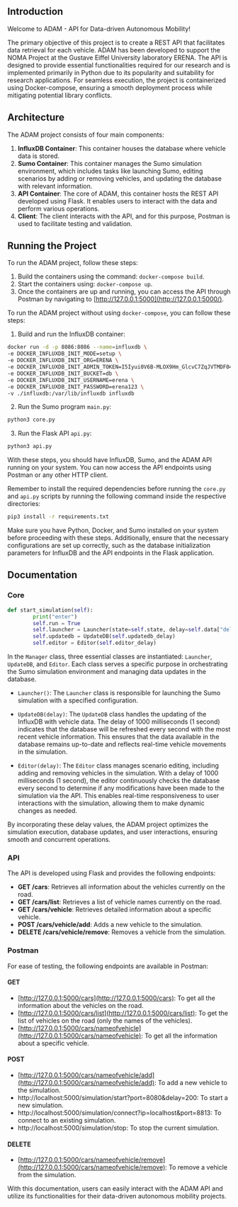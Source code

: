 ## Introduction

Welcome to ADAM - API for Data-driven Autonomous Mobility!

The primary objective of this project is to create a REST API that facilitates data retrieval for each vehicle. ADAM has been developed to support the NOMA Project at the Gustave Eiffel University laboratory ERENA. The API is designed to provide essential functionalities required for our research and is implemented primarily in Python due to its popularity and suitability for research applications. For seamless execution, the project is containerized using Docker-compose, ensuring a smooth deployment process while mitigating potential library conflicts.

## Architecture

The ADAM project consists of four main components:

1. **InfluxDB Container**: This container houses the database where vehicle data is stored.
2. **Sumo Container**: This container manages the Sumo simulation environment, which includes tasks like launching Sumo, editing scenarios by adding or removing vehicles, and updating the database with relevant information.
3. **API Container**: The core of ADAM, this container hosts the REST API developed using Flask. It enables users to interact with the data and perform various operations.
4. **Client**: The client interacts with the API, and for this purpose, Postman is used to facilitate testing and validation.

## Running the Project

To run the ADAM project, follow these steps:

1. Build the containers using the command: `docker-compose build`.
2. Start the containers using: `docker-compose up`.
3. Once the containers are up and running, you can access the API through Postman by navigating to [http://127.0.0.1:5000](http://127.0.0.1:5000/).

To run the ADAM project without using `docker-compose`, you can follow these steps:

1. Build and run the InfluxDB container:

```bash
docker run -d -p 8086:8086 --name=influxdb \
-e DOCKER_INFLUXDB_INIT_MODE=setup \
-e DOCKER_INFLUXDB_INIT_ORG=ERENA \
-e DOCKER_INFLUXDB_INIT_ADMIN_TOKEN=I5Iyui0V6B-MLOX9Hm_GlcvC7ZqJVTMDF04fqfFsgDQjniavDldsZ4jhtfBOKKwi1l4ACjBarQXvDEFrYYZ6CQ== \
-e DOCKER_INFLUXDB_INIT_BUCKET=db \
-e DOCKER_INFLUXDB_INIT_USERNAME=erena \
-e DOCKER_INFLUXDB_INIT_PASSWORD=erena123 \
-v ./influxdb:/var/lib/influxdb influxdb
```

2. Run the Sumo program `main.py`:

```bash
python3 core.py
```

3. Run the Flask API `api.py`:

```bash
python3 api.py
```

With these steps, you should have InfluxDB, Sumo, and the ADAM API running on your system. You can now access the API endpoints using Postman or any other HTTP client.

Remember to install the required dependencies before running the `core.py` and `api.py` scripts by running the following command inside the respective directories:

```bash
pip3 install -r requirements.txt
```

Make sure you have Python, Docker, and Sumo installed on your system before proceeding with these steps. Additionally, ensure that the necessary configurations are set up correctly, such as the database initialization parameters for InfluxDB and the API endpoints in the Flask application.

## Documentation

### Core

```python
def start_simulation(self):
        print("enter")
        self.run = True
        self.launcher = Launcher(state=self.state, delay=self.data["delay"], port=int(self.data["port"]))
        self.updatedb = UpdateDB(self.updatedb_delay)
        self.editor = Editor(self.editor_delay)
```

In the `Manager` class, three essential classes are instantiated: `Launcher`, `UpdateDB`, and `Editor`. Each class serves a specific purpose in orchestrating the Sumo simulation environment and managing data updates in the database.

- `Launcher()`: The `Launcher` class is responsible for launching the Sumo simulation with a specified configuration. 

- `UpdateDB(delay)`: The `UpdateDB` class handles the updating of the InfluxDB with vehicle data. The delay of 1000 milliseconds (1 second) indicates that the database will be refreshed every second with the most recent vehicle information. This ensures that the data available in the database remains up-to-date and reflects real-time vehicle movements in the simulation.

- `Editor(delay)`: The `Editor` class manages scenario editing, including adding and removing vehicles in the simulation. With a delay of 1000 milliseconds (1 second), the editor continuously checks the database every second to determine if any modifications have been made to the simulation via the API. This enables real-time responsiveness to user interactions with the simulation, allowing them to make dynamic changes as needed.

By incorporating these delay values, the ADAM project optimizes the simulation execution, database updates, and user interactions, ensuring smooth and concurrent operations.
### API

The API is developed using Flask and provides the following endpoints:

- **GET /cars**: Retrieves all information about the vehicles currently on the road.
- **GET /cars/list**: Retrieves a list of vehicle names currently on the road.
- **GET /cars/vehicle**: Retrieves detailed information about a specific vehicle.
- **POST /cars/vehicle/add**: Adds a new vehicle to the simulation.
- **DELETE /cars/vehicle/remove**: Removes a vehicle from the simulation.

### Postman

For ease of testing, the following endpoints are available in Postman:

#### GET

- [http://127.0.0.1:5000/cars](http://127.0.0.1:5000/cars): To get all the information about the vehicles on the road.
- [http://127.0.0.1:5000/cars/list](http://127.0.0.1:5000/cars/list): To get the list of vehicles on the road (only the names of the vehicles).
- [http://127.0.0.1:5000/cars/nameofvehicle](http://127.0.0.1:5000/cars/nameofvehicle): To get all the information about a specific vehicle.

#### POST

- [http://127.0.0.1:5000/cars/nameofvehicle/add](http://127.0.0.1:5000/cars/nameofvehicle/add): To add a new vehicle to the simulation.
- http://localhost:5000/simulation/start?port=8080&delay=200: To start a new simulation.
- http://localhost:5000/simulation/connect?ip=localhost&port=8813: To connect to an existing simulation.
- http://localhost:5000/simulation/stop: To stop the current simulation.

#### DELETE

- [http://127.0.0.1:5000/cars/nameofvehicle/remove](http://127.0.0.1:5000/cars/nameofvehicle/remove): To remove a vehicle from the simulation.

With this documentation, users can easily interact with the ADAM API and utilize its functionalities for their data-driven autonomous mobility projects.